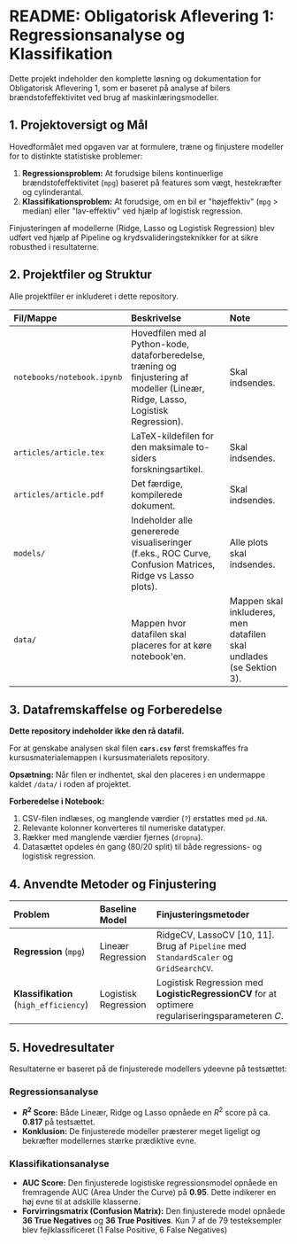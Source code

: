 # README: Obligatorisk Aflevering 1: Regressionsanalyse og Klassifikation

Dette projekt indeholder den komplette løsning og dokumentation for Obligatorisk Aflevering 1, som er baseret på analyse af bilers brændstofeffektivitet ved brug af maskinlæringsmodeller.

## 1. Projektoversigt og Mål

Hovedformålet med opgaven var at formulere, træne og finjustere modeller for to distinkte statistiske problemer:

1.  **Regressionsproblem:** At forudsige bilens kontinuerlige brændstofeffektivitet (`mpg`) baseret på features som vægt, hestekræfter og cylinderantal.
2.  **Klassifikationsproblem:** At forudsige, om en bil er "højeffektiv" (`mpg` > median) eller "lav-effektiv" ved hjælp af logistisk regression.

Finjusteringen af modellerne (Ridge, Lasso og Logistisk Regression) blev udført ved hjælp af Pipeline og krydsvalideringsteknikker for at sikre robusthed i resultaterne.

## 2. Projektfiler og Struktur

Alle projektfiler er inkluderet i dette repository.

| Fil/Mappe | Beskrivelse | Note |
| :--- | :--- | :--- |
| `notebooks/notebook.ipynb` | Hovedfilen med al Python-kode, dataforberedelse, træning og finjustering af modeller (Lineær, Ridge, Lasso, Logistisk Regression). | Skal indsendes. |
| `articles/article.tex` | LaTeX-kildefilen for den maksimale to-siders forskningsartikel. | Skal indsendes. |
| `articles/article.pdf` | Det færdige, kompilerede dokument. | Skal indsendes. |
| `models/` | Indeholder alle genererede visualiseringer (f.eks., ROC Curve, Confusion Matrices, Ridge vs Lasso plots). | Alle plots skal indsendes. |
| `data/` | Mappen hvor datafilen skal placeres for at køre notebook'en. | Mappen skal inkluderes, men datafilen skal undlades (se Sektion 3). |


## 3. Datafremskaffelse og Forberedelse

**Dette repository indeholder ikke den rå datafil.**

For at genskabe analysen skal filen **`cars.csv`** først fremskaffes fra kursusmaterialemappen i kursusmaterialets repository.

**Opsætning:** Når filen er indhentet, skal den placeres i en undermappe kaldet `/data/` i roden af projektet.

**Forberedelse i Notebook:**
1.  CSV-filen indlæses, og manglende værdier (`?`) erstattes med `pd.NA`.
2.  Relevante kolonner konverteres til numeriske datatyper.
3.  Rækker med manglende værdier fjernes (`dropna`).
4.  Datasættet opdeles én gang (80/20 split) til både regressions- og logistisk regression.

## 4. Anvendte Metoder og Finjustering

| Problem | Baseline Model | Finjusteringsmetoder |
| :--- | :--- | :--- |
| **Regression** (`mpg`) | Lineær Regression | RidgeCV, LassoCV [10, 11]. Brug af `Pipeline` med `StandardScaler` og `GridSearchCV`. |
| **Klassifikation** (`high_efficiency`) | Logistisk Regression | Logistisk Regression med **LogisticRegressionCV** for at optimere regulariseringsparameteren $C$. |

## 5. Hovedresultater

Resultaterne er baseret på de finjusterede modellers ydeevne på testsættet:

### Regressionsanalyse
*   **$R^2$ Score:** Både Lineær, Ridge og Lasso opnåede en $R^2$ score på ca. **0.817** på testsættet.
*   **Konklusion:** De finjusterede modeller præsterer meget ligeligt og bekræfter modellernes stærke prædiktive evne.

### Klassifikationsanalyse
*   **AUC Score:** Den finjusterede logistiske regressionsmodel opnåede en fremragende AUC (Area Under the Curve) på **0.95**. Dette indikerer en høj evne til at adskille klasserne.
*   **Forvirringsmatrix (Confusion Matrix):** Den finjusterede model opnåede **36 True Negatives** og **36 True Positives**. Kun 7 af de 79 testeksempler blev fejlklassificeret (1 False Positive, 6 False Negatives)
